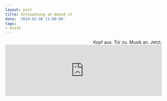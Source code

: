 ```yaml
---
layout: post
title: Entspannung am Abend <3
date: '2014-02-06 11:00:00'
tags:
- musik
---
```


<div align="right">Kopf aus. Tür zu. Musik an. Jetzt.</div>
<iframe width="100%" height="166" scrolling="no" frameborder="no" src="https://w.soundcloud.com/player/?url=https%3A//api.soundcloud.com/tracks/24412995&amp;color=ff9900&amp;auto_play=false&amp;hide_related=false&amp;show_artwork=true"></iframe>
